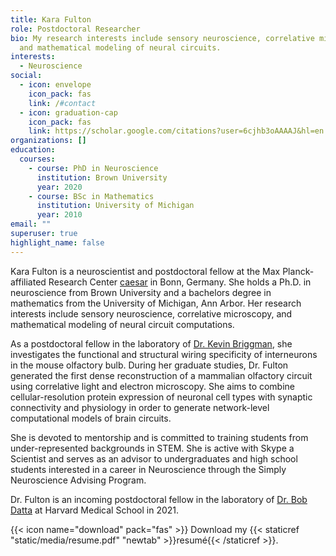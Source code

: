 ```yaml
---
title: Kara Fulton
role: Postdoctoral Researcher
bio: My research interests include sensory neuroscience, correlative microscopy,
  and mathematical modeling of neural circuits.
interests:
  - Neuroscience
social:
  - icon: envelope
    icon_pack: fas
    link: /#contact
  - icon: graduation-cap
    icon_pack: fas
    link: https://scholar.google.com/citations?user=6cjhb3oAAAAJ&hl=en
organizations: []
education:
  courses:
    - course: PhD in Neuroscience
      institution: Brown University
      year: 2020
    - course: BSc in Mathematics
      institution: University of Michigan
      year: 2010
email: ""
superuser: true
highlight_name: false
---
```

Kara Fulton is a neuroscientist and postdoctoral fellow at the Max Planck-affiliated Research Center [caesar](caesar.de) in Bonn, Germany. She holds a Ph.D. in neuroscience from Brown University and a bachelors degree in mathematics from the University of Michigan, Ann Arbor. Her research interests include sensory neuroscience, correlative microscopy, and mathematical modeling of neural circuit computations.

As a postdoctoral fellow in the laboratory of [Dr. Kevin Briggman](https://www.caesar.de/en/research/groups/computational-neuroethology/research-focus.html), she investigates the functional and structural wiring specificity of interneurons in the mouse olfactory bulb. During her graduate studies, Dr. Fulton generated the first dense reconstruction of a mammalian olfactory circuit using correlative light and electron microscopy. She aims to combine cellular-resolution protein expression of neuronal cell types with synaptic connectivity and physiology in order to generate network-level computational models of brain circuits.

She is devoted to mentorship and is committed to training students from under-represented backgrounds in STEM. She is active with Skype a Scientist and serves as an advisor to undergraduates and high school students interested in a career in Neuroscience through the Simply Neuroscience Advising Program. 

Dr. Fulton is an incoming postdoctoral fellow in the laboratory of [Dr. Bob Datta](datta.hms.harvard.edu) at Harvard Medical School in 2021.

{{< icon name="download" pack="fas" >}} Download my {{< staticref "static/media/resume.pdf" "newtab" >}}resumé{{< /staticref >}}.